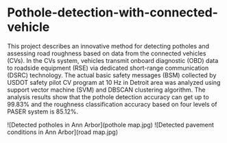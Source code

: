 # Pothole-detection-with-connected-vehicle

This project describes an innovative method for detecting potholes and assessing road roughness based on data from the connected vehicles (CVs).  In the CVs system, vehicles transmit onboard diagnostic (OBD) data to roadside equipment (RSE) via dedicated short-range communication (DSRC) technology. The actual basic safety messages (BSM) collected by USDOT safety pilot CV program at 10 Hz in Detroit area was analyzed using support vector machine (SVM) and DBSCAN clustering algorithm. The analysis results show that the pothole detection accuracy can get up to 99.83% and the roughness classification accuracy based on four levels of PASER system is 85.12%. 

![Detected potholes in Ann Arbor](pothole map.jpg)
![Detected pavement conditions in Ann Arbor](road map.jpg)
